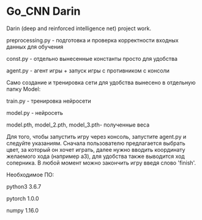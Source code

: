 # Go_CNN Darin
Darin (deep and reinforced intelligence net) project work.


preprocessing.py - подготовка и проверка корректности входных данных для обучения

const.py - отдельно вынесенные константы просто для удобства

agent.py - агент игры + запуск игры с противником с консоли

Само создание и тренировка сети для удобства вынесено в отдельную папку Model:

train.py - тренировка нейросети

model.py - нейросеть

model.pth,  model_2.pth, model_3.pth- полученные веса

Для того, чтобы запустить игру через консоль, запустите  agent.py и следуйте указаниям. Сначала пользователю предлагается выбрать цвет, за который он хочет играть, далее нужно вводить координату желаемого хода (например a3), для удобства также выводится ход соперника. В любой момент можно закончить игру введя слово 'finish'.



Необходимое ПО:

python3 3.6.7

pytorch 1.0.0

numpy 1.16.0
